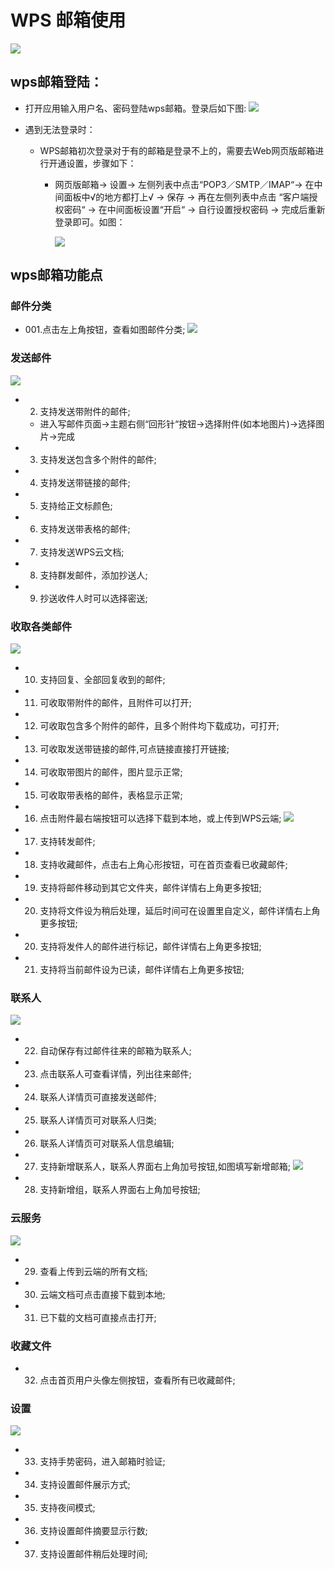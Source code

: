 # WPS 邮箱使用  
![](../pic/soft/WPSEmail_demo1.png)

## wps邮箱登陆：  
- 打开应用输入用户名、密码登陆wps邮箱。登录后如下图:
 ![](../pic/soft/WPSEmail_demo2.png) 
 
- 遇到无法登录时：
  - WPS邮箱初次登录对于有的邮箱是登录不上的，需要去Web网页版邮箱进行开通设置，步骤如下：  
    - 网页版邮箱-> 设置-> 左侧列表中点击“POP3／SMTP／IMAP“-> 在中间面板中√的地方都打上√ -> 保存 -> 再在左侧列表中点击 “客户端授权密码“ -> 在中间面板设置“开启“ -> 自行设置授权密码 -> 完成后重新登录即可。如图：
  
      ![](../pic/soft/WPSEmail_popsetting.png)

## wps邮箱功能点

### 邮件分类
- 001.点击左上角按钮，查看如图邮件分类;
![](../pic/soft/using-instractions-pic/WPSEmail_classify.png)

### 发送邮件
![](../pic/soft/WPSEmail_sendmail.png)
- 002. 支持发送带附件的邮件;  
    - 进入写邮件页面->主题右侧“回形针“按钮->选择附件(如本地图片)->选择图片->完成
- 003. 支持发送包含多个附件的邮件;    
- 004. 支持发送带链接的邮件;
- 005. 支持给正文标颜色;
- 006. 支持发送带表格的邮件;
- 007. 支持发送WPS云文档;
- 008. 支持群发邮件，添加抄送人;
- 009. 抄送收件人时可以选择密送;

### 收取各类邮件
![](../pic/soft/WPSEmail_receivemail.png)
- 010.  支持回复、全部回复收到的邮件;
- 011. 可收取带附件的邮件，且附件可以打开;
- 012. 可收取包含多个附件的邮件，且多个附件均下载成功，可打开;
- 013. 可收取发送带链接的邮件,可点链接直接打开链接;
- 014. 可收取带图片的邮件，图片显示正常;
- 015. 可收取带表格的邮件，表格显示正常;
- 016. 点击附件最右端按钮可以选择下载到本地，或上传到WPS云端;
![](../pic/soft/WPSEmail_downloads.png)
- 017. 支持转发邮件;
- 018. 支持收藏邮件，点击右上角心形按钮，可在首页查看已收藏邮件;
- 019. 支持将邮件移动到其它文件夹，邮件详情右上角更多按钮;
- 020. 支持将文件设为稍后处理，延后时间可在设置里自定义，邮件详情右上角更多按钮;
- 020. 支持将发件人的邮件进行标记，邮件详情右上角更多按钮;
- 021. 支持将当前邮件设为已读，邮件详情右上角更多按钮;

### 联系人
![](../pic/soft/WPSEmail_contacts.png)
- 022. 自动保存有过邮件往来的邮箱为联系人;
- 023. 点击联系人可查看详情，列出往来邮件;
- 024. 联系人详情页可直接发送邮件;
- 025. 联系人详情页可对联系人归类;
- 026. 联系人详情页可对联系人信息编辑;
- 027. 支持新增联系人，联系人界面右上角加号按钮,如图填写新增邮箱;
![](../pic/soft/WPSEmail_addContact.png)
- 028. 支持新增组，联系人界面右上角加号按钮;

### 云服务
![](../pic/soft/WPSEmail_cloud.png)
- 029. 查看上传到云端的所有文档;
- 030. 云端文档可点击直接下载到本地;
- 031. 已下载的文档可直接点击打开;

### 收藏文件
- 032. 点击首页用户头像左侧按钮，查看所有已收藏邮件;

### 设置
![](../pic/soft/WPSEmail_setting.png)
- 033. 支持手势密码，进入邮箱时验证;
- 034. 支持设置邮件展示方式;
- 035. 支持夜间模式;
- 036. 支持设置邮件摘要显示行数;
- 037. 支持设置邮件稍后处理时间;
